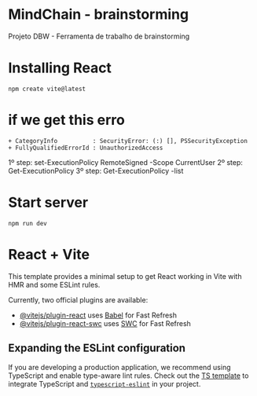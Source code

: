 # MindChain - brainstorming
Projeto DBW - Ferramenta de trabalho de brainstorming

# Installing React
    npm create vite@latest

# if we get this erro  
    + CategoryInfo          : SecurityError: (:) [], PSSecurityException
    + FullyQualifiedErrorId : UnauthorizedAccess 

1º step: set-ExecutionPolicy RemoteSigned -Scope CurrentUser 
2º step: Get-ExecutionPolicy
3º step: Get-ExecutionPolicy -list

# Start server
    npm run dev

# React + Vite

This template provides a minimal setup to get React working in Vite with HMR and some ESLint rules.

Currently, two official plugins are available:

- [@vitejs/plugin-react](https://github.com/vitejs/vite-plugin-react/blob/main/packages/plugin-react/README.md) uses [Babel](https://babeljs.io/) for Fast Refresh
- [@vitejs/plugin-react-swc](https://github.com/vitejs/vite-plugin-react-swc) uses [SWC](https://swc.rs/) for Fast Refresh

## Expanding the ESLint configuration

If you are developing a production application, we recommend using TypeScript and enable type-aware lint rules. Check out the [TS template](https://github.com/vitejs/vite/tree/main/packages/create-vite/template-react-ts) to integrate TypeScript and [`typescript-eslint`](https://typescript-eslint.io) in your project.
